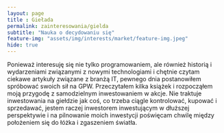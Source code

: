 ```yaml
--- 
layout: page 
title : Giełada 
permalink: zainteresowania/gielda
subtitle: "Nauka o decydowaniu się" 
feature-img: "assets/img/interests/market/feature-img.jpeg"
hide: true
---
```


Ponieważ interesuję się nie tylko programowaniem, ale również historią i wydarzeniami związanymi z nowymi technologiami i chętnie czytam ciekawe artykuły związane z branżą IT, pewnego dnia postanowiłem spróbować swoich sił na GPW. Przeczytałem kilka książek i rozpocząłem moją przygodę z samodzielnym inwestowaniem w akcje. Nie traktuje inwestowania na giełdzie jak coś, co trzeba ciągle kontrolować, kupować i sprzedawać, jestem raczej inwestorem inwestującym w dłuższej perspektywie i na pilnowanie moich inwestycji poświęcam chwilę między położeniem się do łóżka i zgaszeniem światła.